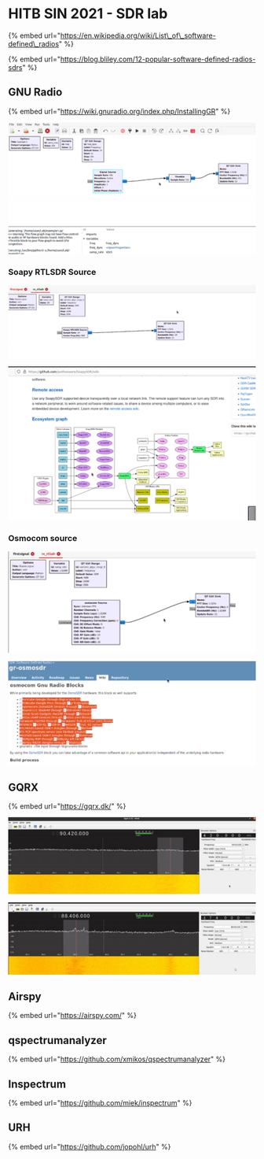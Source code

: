 # HITB SIN 2021 - SDR lab

{% embed url="https://en.wikipedia.org/wiki/List\_of\_software-defined\_radios" %}

{% embed url="https://blog.bliley.com/12-popular-software-defined-radios-sdrs" %}

## GNU Radio

{% embed url="https://wiki.gnuradio.org/index.php/InstallingGR" %}

![](../.gitbook/assets/image%20%289%29.png)

### Soapy RTLSDR Source

![](../.gitbook/assets/image%20%2811%29.png)

![](../.gitbook/assets/image%20%2810%29.png)

### Osmocom source

![](../.gitbook/assets/image%20%285%29.png)

![](../.gitbook/assets/image%20%286%29.png)

## GQRX

{% embed url="https://gqrx.dk/" %}

![](../.gitbook/assets/image%20%288%29.png)

![](../.gitbook/assets/image%20%2812%29.png)

## Airspy

{% embed url="https://airspy.com/" %}

## qspectrumanalyzer

{% embed url="https://github.com/xmikos/qspectrumanalyzer" %}

## Inspectrum

{% embed url="https://github.com/miek/inspectrum" %}

## URH

{% embed url="https://github.com/jopohl/urh" %}



